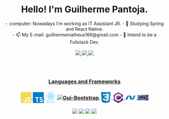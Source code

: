 <div align="center" flex-direction="row">
  <h1> Hello! I'm Guilherme Pantoja. </h1>
  - :computer: Nowadays I'm working as IT Assistant JR.
  - 🌱 Studying Spring and React Native.
  <br/>- 📫 My E-mail: guilhermematheus166@gmail.com
  - 🌿 Intend to be a Fullstack Dev.
</div>
<br />

<div align="center">
  <div align="center">
    <a href="https://github.com/guilxp">
    <img height="180em" src="https://github-readme-stats.vercel.app/api?username=guilxp&show_icons=true&include_all_commits=true&theme=chartreuse-dark">
    <img height="180em" src="https://github-readme-stats.vercel.app/api/top-langs/?username=guilxp&layout=compact&langs_count=6&theme=chartreuse-dark">
      <img height='180em' src='https://github-readme-streak-stats.herokuapp.com?user=GuiLxP&theme=chartreuse-dark&hide_format=j%20M%5B%20Y%5D&fire=DD0000&ring=52DD81&dates=52DD81&stroke=ABCFDD' />
  </div>
  
  
  ##
    
    
  <div style="display: inline"><br>
    <h3>Languages and Frameworks<h3>
    <img align="center" alt="Gui-Js" height="35" width="35" src="https://raw.githubusercontent.com/devicons/devicon/master/icons/javascript/javascript-plain.svg">
    <img align="center" alt="Gui-TypeScript" height="35" width="35" src="https://github.com/devicons/devicon/blob/master/icons/typescript/typescript-plain.svg">
    <img align="center" alt="Gui-React" height="35" width="35" src="https://github.com/devicons/devicon/blob/master/icons/react/react-original-wordmark.svg">
    <img align="center" alt="Gui-Bootstrap" src="https://cdn.jsdelivr.net/gh/devicons/devicon/icons/bootstrap/bootstrap-original.svg" width="35" height="35"/>
    <img align="center" alt="Gui-CSS" height="35" width="35" src="https://raw.githubusercontent.com/devicons/devicon/master/icons/css3/css3-original.svg">
    <img align="center" alt="Gui-Csharp" height="35" width="35" src="https://raw.githubusercontent.com/devicons/devicon/master/icons/csharp/csharp-original.svg">
    <img align="center" alt="Gui-dot-net" height="35" width="35" src="https://github.com/devicons/devicon/blob/master/icons/dot-net/dot-net-original.svg">
    <img align="center" alt="Gui-PHP" height="35" width="35" src="https://github.com/devicons/devicon/blob/master/icons/php/php-original.svg">
  </div>

  <div>
      <a href="https://www.linkedin.com/in/guilherme-pantoja-7694a6208/" target="_blank"><img src="https://img.shields.io/badge/-LinkedIn-%230077B5?style=for-the-badge&logo=linkedin&logoColor=white" target="_blank"></a> 
      <a href="https://codepen.io/guilxp" target="_blank"><img src="https://img.shields.io/badge/Codepen-000000?style=for-the-badge&logo=codepen&logoColor=white" target="_blank"></a>
      <a href="https://app.powerbi.com/view?r=eyJrIjoiMDQwMjRkMzctMzdjNS00Y2NjLThlOTEtNmFmZTU4NzUwZDg2IiwidCI6Ijc2ZGZjMDdlLTRkZGEtNDYyMC04NDllLTBmOWJkMzg5MGE0YyJ9&pageName=ReportSection" target="_blank"><img src="https://img.shields.io/badge/PowerBI-F2C811?style=for-the-badge&logo=Power%20BI&logoColor=white" target="_blank"></a>
      <a href="mailto:guilhermematheus166@gmail.com" target="_blank"><img src="https://img.shields.io/badge/Gmail-D14836?style=for-the-badge&logo=gmail&logoColor=white"></a> 
  </div>
</div>
